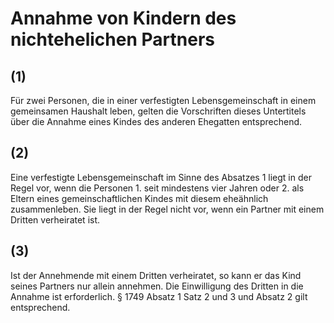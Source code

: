 # Annahme von Kindern des nichtehelichen Partners



## (1)

 Für zwei Personen, die in einer verfestigten Lebensgemeinschaft in einem gemeinsamen Haushalt leben, gelten die Vorschriften dieses Untertitels über die Annahme eines Kindes des anderen Ehegatten entsprechend.

## (2)

 Eine verfestigte Lebensgemeinschaft im Sinne des Absatzes 1 liegt in der Regel vor, wenn die Personen  1.
 seit mindestens vier Jahren oder
 2.
 als Eltern eines gemeinschaftlichen Kindes mit diesem
eheähnlich zusammenleben. Sie liegt in der Regel nicht vor, wenn ein Partner mit einem Dritten verheiratet ist.

## (3)

 Ist der Annehmende mit einem Dritten verheiratet, so kann er das Kind seines Partners nur allein annehmen. Die Einwilligung des Dritten in die Annahme ist erforderlich. § 1749 Absatz 1 Satz 2 und 3 und Absatz 2 gilt entsprechend. 


